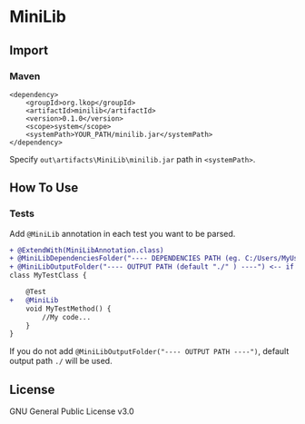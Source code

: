 # MiniLib

## Import

### Maven

```
<dependency>
    <groupId>org.lkop</groupId>
    <artifactId>minilib</artifactId>
    <version>0.1.0</version>
    <scope>system</scope>
    <systemPath>YOUR_PATH/minilib.jar</systemPath>
</dependency>
```
Specify `out\artifacts\MiniLib\minilib.jar` path in `<systemPath>`.

## How To Use

[//]: # (### Main)

### Tests

Add `@MiniLib` annotation in each test you want to be parsed.

```diff
+ @ExtendWith(MiniLibAnnotation.class)
+ @MiniLibDependenciesFolder("---- DEPENDENCIES PATH (eg. C:/Users/MyUser/.m2) ----")
+ @MiniLibOutputFolder("---- OUTPUT PATH (default "./" ) ----") <-- if removed, default "./" will be applied
class MyTestClass {

    @Test
+   @MiniLib
    void MyTestMethod() {
        //My code...
    }
}
```

If you do not add `@MiniLibOutputFolder("---- OUTPUT PATH ----")`, default output path `./` will be used.


## License

GNU General Public License v3.0